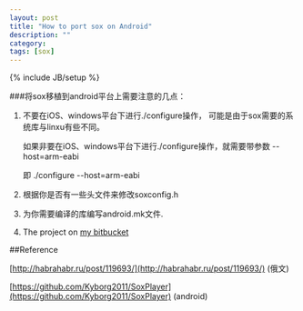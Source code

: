 ```yaml
---
layout: post
title: "How to port sox on Android"
description: ""
category: 
tags: [sox]
---
```

{% include JB/setup %}


###将sox移植到android平台上需要注意的几点：

1.	不要在iOS、windows平台下进行./configure操作， 可能是由于sox需要的系统库与linxu有些不同。

	如果非要在iOS、windows平台下进行./configure操作，就需要带参数 --host=arm-eabi 

	即 ./configure --host=arm-eabi 

2.	根据你是否有一些头文件来修改soxconfig.h

3.	为你需要编译的库编写android.mk文件.

4.	The project on [my bitbucket](https://bitbucket.org/LukeLu1263/sox-android-lib)

##Reference

[http://habrahabr.ru/post/119693/](http://habrahabr.ru/post/119693/) (俄文)

[https://github.com/Kyborg2011/SoxPlayer](https://github.com/Kyborg2011/SoxPlayer) (android)